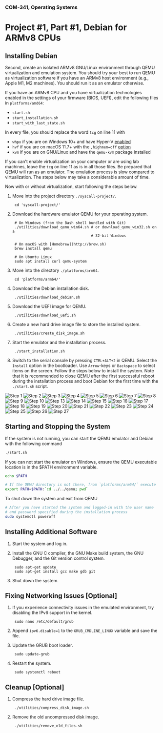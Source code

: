 ### COM-341, Operating Systems
# Project #1, Part #1, Debian for ARMv8 CPUs

## Installing Debian

Second, create an isolated ARMv8 GNU/Linux environment through QEMU virtualization and emulation system. You should try your best to run QEMU as virtualization software if you have an ARMv8 host environment (e.g., Apple M1, M2 machines). You should run it as an emulator otherwise.

If you have an ARMv8 CPU and you have virtualization technologies enabled in the settings of your firmware (BIOS, UEFI), edit the following files in `platforms/amd64`:

* `start.sh`
* `start_installation.sh`
* `start_with_last_state.sh`

In every file, you should replace the word `tcg` on line 11 with

* `whpx` if you are on Windows 10+ and have Hyper-V [enabled](https://learn.microsoft.com/en-us/virtualization/hyper-v-on-windows/quick-start/enable-hyper-v)
* `hvf` if you are on macOS 11.7+ with the `,highmem=off` [option](https://mstone.info/posts/qemu-aarch64-hvf-20210831)
* `kvm` if you are on GNU/Linux and have the `qemu-kvm` package installed

If you can't enable virtualization on your computer or are using lab machines, leave the `tcg` on line 11 as is in all those files. Be prepared that QEMU will run as an emulator. The emulation process is slow compared to virtualization. The steps below may take a considerable amount of time.

Now with or without virtualization, start following the steps below.

1. Move into the project directory `./syscall-project/`.

        cd 'syscall-project/'

2. Download the hardware emulator QEMU for your operating system.

        # On Windows (from the Bash shell bundled with Git)
        ./utilities/download_qemu_win64.sh # or download_qemu_win32.sh on a
                                           # 32-bit Windows

        # On macOS with [Homebrew](http://brew.sh)
        brew install qemu

        # On Ubuntu Linux
        sudo apt install curl qemu-system

3. Move into the directory `./platforms/arm64`.

        cd 'platforms/arm64/'

4. Download the Debian installation disk.

        ./utilities/download_debian.sh

5. Download the UEFI image for QEMU.

        ./utilities/download_uefi.sh

6. Create a new hard drive image file to store the installed system.

        ./utilities/create_disk_image.sh

7. Start the emulator and the installation process.

        ./start_installation.sh

8. Switch to the serial console by pressing `CTRL+ALT+2` in QEMU.  Select the
   `Install` option in the bootloader.  Use `Arrow`-keys or `Backspace` to
   select items on the screen.  Follow the steps below to install the system.
   Note that it is recommended to close QEMU after the first successful reboot
   during the installation process and boot Debian for the first time with the
   `./start.sh` script.

![Step 1](https://i.imgur.com/StvLIoc.png)
![Step 2](https://i.imgur.com/kqbbdoC.png)
![Step 3](https://i.imgur.com/kLAZai3.png)
![Step 4](https://i.imgur.com/AnPBFQ9.png)
![Step 5](https://i.imgur.com/upEtoa6.png)
![Step 6](https://i.imgur.com/2alzMWR.png)
![Step 7](https://i.imgur.com/ZshrQGg.png)
![Step 8](https://i.imgur.com/gykJ8ih.png)
![Step 9](https://i.imgur.com/EyBWGFV.png)
![Step 10](https://i.imgur.com/LBnMvIe.png)
![Step 13](https://i.imgur.com/UCL8JwT.png)
![Step 14](https://i.imgur.com/WwAa4qX.png)
![Step 15](https://i.imgur.com/EoBDxLl.png)
![Step 16](https://i.imgur.com/UzltsBc.png)
![Step 17](https://i.imgur.com/JwVjw8Z.png)
![Step 18](https://i.imgur.com/oJAFv9U.png)
![Step 19](https://i.imgur.com/nuG1fFe.png)
![Step 20](https://i.imgur.com/e7QoSdK.png)
![Step 21](https://i.imgur.com/TJ6fiYI.png)
![Step 22](https://i.imgur.com/0MABUKh.png)
![Step 23](https://i.imgur.com/vxEvNE5.png)
![Step 24](https://i.imgur.com/eAsF7cf.png)
![Step 25](https://i.imgur.com/GluKM7U.png)
![Step 26](https://i.imgur.com/ljM6u9X.png)
![Step 27](https://i.imgur.com/sldiY11.png)

## Starting and Stopping the System

If the system is not running, you can start the QEMU emulator and Debian with
the following command

```bash
./start.sh
```

If you can not start the emulator on Windows, ensure the QEMU executable
location is in the $PATH environment variable.

```bash
echo $PATH

# If the QEMU directory is not there, from `platforms/arm64/` execute
export PATH=$PATH:`cd ../../qemu; pwd`
```

To shut down the system and exit from QEMU

```bash
# After you have started the system and logged-in with the user name
# and password specified during the installation process
sudo systemctl poweroff
```

## Installing Additional Software

1. Start the system and log in.

2. Install the GNU C compiler, the GNU Make build system, the GNU Debugger, and
   the Git version control system.

        sudo apt-get update
        sudo apt-get install gcc make gdb git

3. Shut down the system.

## Fixing Networking Issues [Optional]

1. If you experience connectivity issues in the emulated environment, try
   disabling the IPv6 support in the kernel.

        sudo nano /etc/default/grub

2. Append `ipv6.disable=1` to the `GRUB_CMDLINE_LINUX` variable and save the
   file.

3. Update the GRUB boot loader.

        sudo update-grub

4. Restart the system.

        sudo systemctl reboot

## Cleanup [Optional]

1. Compress the hard drive image file.

        ./utilities/compress_disk_image.sh

2. Remove the old uncompressed disk image.

        ./utilities/remove_old_files.sh

